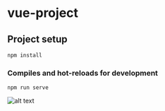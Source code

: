 # vue-project

## Project setup
```
npm install
```

### Compiles and hot-reloads for development
```
npm run serve
```
![alt text](/home/sharat/Pictures/SS1-Vue.png)
